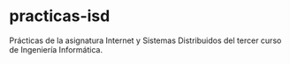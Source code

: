 # practicas-isd
Prácticas de la asignatura Internet y Sistemas Distribuidos del tercer curso de Ingeniería Informática. 
